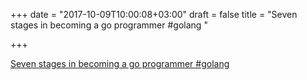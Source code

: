 +++
date = "2017-10-09T10:00:08+03:00"
draft = false
title = "Seven stages in becoming a go programmer #golang "

+++

<p><a href="https://opensource.com/article/17/9/seven-stages-becoming-go-programmer">Seven stages in becoming a go programmer #golang </a></p>
